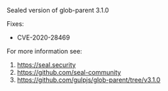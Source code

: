 Sealed version of glob-parent 3.1.0

Fixes:
- CVE-2020-28469

For more information see:
  1. https://seal.security
  2. https://github.com/seal-community
  3. https://github.com/gulpjs/glob-parent/tree/v3.1.0
